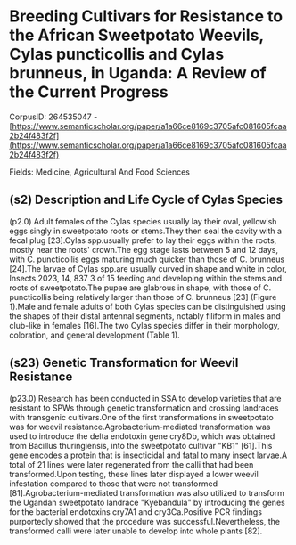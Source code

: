 # Breeding Cultivars for Resistance to the African Sweetpotato Weevils, Cylas puncticollis and Cylas brunneus, in Uganda: A Review of the Current Progress

CorpusID: 264535047 - [https://www.semanticscholar.org/paper/a1a66ce8169c3705afc081605fcaa2b24f483f2f](https://www.semanticscholar.org/paper/a1a66ce8169c3705afc081605fcaa2b24f483f2f)

Fields: Medicine, Agricultural And Food Sciences

## (s2) Description and Life Cycle of Cylas Species
(p2.0) Adult females of the Cylas species usually lay their oval, yellowish eggs singly in sweetpotato roots or stems.They then seal the cavity with a fecal plug [23].Cylas spp.usually prefer to lay their eggs within the roots, mostly near the roots' crown.The egg stage lasts between 5 and 12 days, with C. puncticollis eggs maturing much quicker than those of C. brunneus [24].The larvae of Cylas spp.are usually curved in shape and white in color, Insects 2023, 14, 837 3 of 15 feeding and developing within the stems and roots of sweetpotato.The pupae are glabrous in shape, with those of C. puncticollis being relatively larger than those of C. brunneus [23] (Figure 1).Male and female adults of both Cylas species can be distinguished using the shapes of their distal antennal segments, notably filiform in males and club-like in females [16].The two Cylas species differ in their morphology, coloration, and general development (Table 1).
## (s23) Genetic Transformation for Weevil Resistance
(p23.0) Research has been conducted in SSA to develop varieties that are resistant to SPWs through genetic transformation and crossing landraces with transgenic cultivars.One of the first transformations in sweetpotato was for weevil resistance.Agrobacterium-mediated transformation was used to introduce the delta endotoxin gene cry8Db, which was obtained from Bacillus thuringiensis, into the sweetpotato cultivar "KB1" [61].This gene encodes a protein that is insecticidal and fatal to many insect larvae.A total of 21 lines were later regenerated from the calli that had been transformed.Upon testing, these lines later displayed a lower weevil infestation compared to those that were not transformed [81].Agrobacterium-mediated transformation was also utilized to transform the Ugandan sweetpotato landrace "Kyebandula" by introducing the genes for the bacterial endotoxins cry7A1 and cry3Ca.Positive PCR findings purportedly showed that the procedure was successful.Nevertheless, the transformed calli were later unable to develop into whole plants [82].
